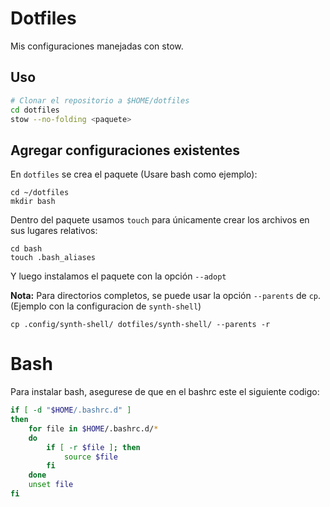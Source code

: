 Dotfiles
========

Mis configuraciones manejadas con stow.

Uso
---

```sh
# Clonar el repositorio a $HOME/dotfiles
cd dotfiles
stow --no-folding <paquete>
```

Agregar configuraciones existentes
----------------------------------

En `dotfiles` se crea el paquete (Usare bash como ejemplo):

```
cd ~/dotfiles
mkdir bash
```

Dentro del paquete usamos `touch` para únicamente crear los archivos en sus
lugares relativos:

```
cd bash
touch .bash_aliases
```

Y luego instalamos el paquete con la opción `--adopt`

**Nota:** Para directorios completos, se puede usar la opción `--parents` de
`cp`. (Ejemplo con la configuracion de `synth-shell`)

```
cp .config/synth-shell/ dotfiles/synth-shell/ --parents -r
```

Bash
====

Para instalar bash, asegurese de que en el bashrc este el siguiente codigo:

```sh
if [ -d "$HOME/.bashrc.d" ]
then
    for file in $HOME/.bashrc.d/*
    do
        if [ -r $file ]; then
            source $file
        fi
    done
    unset file
fi
```
